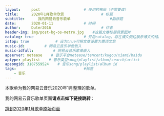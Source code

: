 ```yaml
---
layout:     post   				    # 使用的布局（不需要改）
title:      2020年1月歌单欣赏 				# 标题 
subtitle:      我的网易云音乐歌单                  #副标题
date:       2020-01-11 				# 时间
author:     Duter2016 						# 作者
header-img: img/post-bg-os-metro.jpg 	#这篇文章标题背景图片
catalog: true 						# 开启catalog，将在博文侧边展示博文的结构
istop: true            # 设为true可把文章设置为置顶文章
music-id:         # 网易云音乐单曲嵌入
music-idfull:         # 网易云音乐歌单嵌入
apserver: netease    # 音乐平台netease/tencent/kugou/xiami/baidu
aptype: playlist    # 音乐类型song/playlist/album/search/artist
apsongid: 3187559524    # 音乐song/playlist/album id
tags:								#标签
    - 音乐
---
```

本歌单为我的网易云音乐2020年1月整理的歌单。

我的网易云音乐歌单页面**请点击如下链接跳转**：

[跳到2020年1月歌单原始页面](https://music.163.com/#/playlist?id=3187559524)
